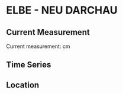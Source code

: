 # ELBE - NEU DARCHAU

## Current Measurement

Current measurement: <Value topic="rivers/pegel-online/ELBE/NEU-DARCHAU/measurementValue"/> cm

## Time Series

<TimeSeries topic="rivers/pegel-online/ELBE/NEU-DARCHAU/measurementValue" period="week" />

## Location

<WorldMap>
  <Marker lat="53.232257595868504" lon="10.888818550302116" labelTopic="rivers/pegel-online/ELBE/NEU-DARCHAU/measurementValue" />
</WorldMap>
